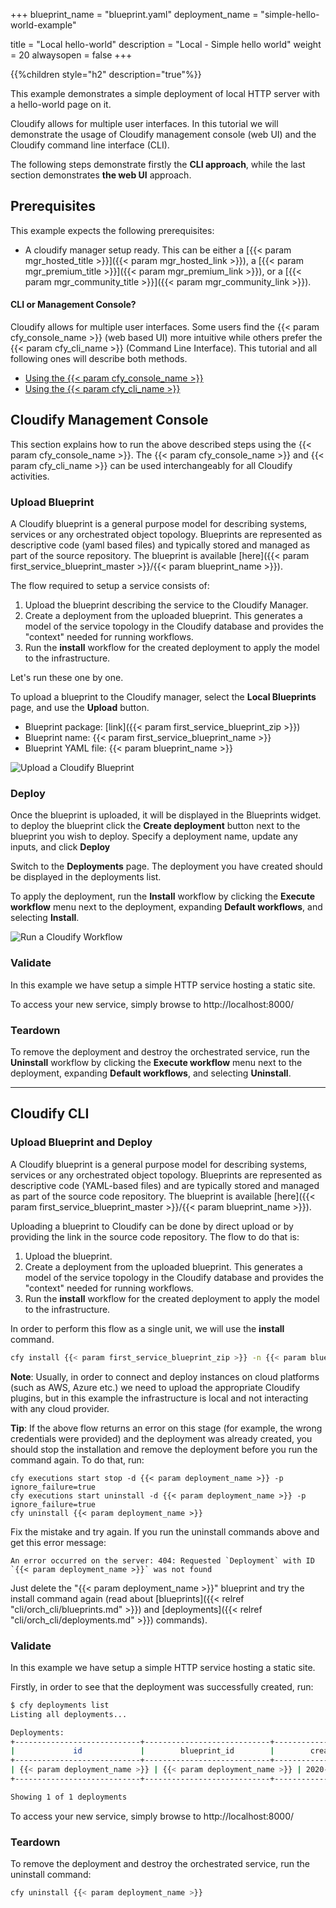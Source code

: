 +++
blueprint_name = "blueprint.yaml"
deployment_name = "simple-hello-world-example"

title = "Local hello-world"
description = "Local - Simple hello world"
weight = 20
alwaysopen = false
+++

{{%children style="h2" description="true"%}}


This example demonstrates a simple deployment of local HTTP server with a hello-world page on it.

Cloudify allows for multiple user interfaces.
In this tutorial we will demonstrate the usage of Cloudify management console (web UI)
and the Cloudify command line interface (CLI).

The following steps demonstrate firstly the **CLI approach**,
while the last section demonstrates **the web UI** approach.


## Prerequisites
This example expects the following prerequisites:

* A cloudify manager setup ready. This can be either a [{{< param mgr_hosted_title >}}]({{< param mgr_hosted_link >}}), a [{{< param mgr_premium_title >}}]({{< param mgr_premium_link >}}), or a [{{< param mgr_community_title >}}]({{< param mgr_community_link >}}).


#### CLI or Management Console?

Cloudify allows for multiple user interfaces. Some users find the {{< param cfy_console_name >}} (web based UI) more intuitive while others prefer the {{< param cfy_cli_name >}} (Command Line Interface). This tutorial and all following ones will describe both methods.

* [Using the {{< param cfy_console_name >}}](#cloudify-management-console)
* [Using the {{< param cfy_cli_name >}}](#cloudify-cli)

## Cloudify Management Console

This section explains how to run the above described steps using the {{< param cfy_console_name >}}.
The {{< param cfy_console_name >}} and {{< param cfy_cli_name >}} can be used interchangeably for all Cloudify activities.

### Upload Blueprint

A Cloudify blueprint is a general purpose model for describing systems, services or any orchestrated object topology.
Blueprints are represented as descriptive code (yaml based files) and typically stored and managed as part of the source repository.
The blueprint is available [here]({{< param first_service_blueprint_master >}}/{{< param blueprint_name >}}).

The flow required to setup a service consists of:

1. Upload the blueprint describing the service to the Cloudify Manager.
1. Create a deployment from the uploaded blueprint. This generates a model of the service topology in the Cloudify database and provides the "context" needed for running workflows.
1. Run the **install** workflow for the created deployment to apply the model to the infrastructure.

Let's run these one by one.

To upload a blueprint to the Cloudify manager, select the **Local Blueprints** page, and use the **Upload** button.

* Blueprint package: [link]({{< param first_service_blueprint_zip >}})
* Blueprint name: {{< param first_service_blueprint_name >}}
* Blueprint YAML file: {{< param blueprint_name >}}

![Upload a Cloudify Blueprint]( /images/trial_getting_started/aws_basic/Screenshot257.png )

### Deploy

Once the blueprint is uploaded, it will be displayed in the Blueprints widget. to deploy the blueprint click the **Create deployment** button next to the blueprint you wish to deploy. Specify a deployment name, update any inputs, and click **Deploy**

Switch to the **Deployments** page. The deployment you have created should be displayed in the deployments list.

To apply the deployment, run the **Install** workflow by clicking the **Execute workflow** menu next to the deployment, expanding **Default workflows**, and selecting **Install**.

![Run a Cloudify Workflow]( /images/trial_getting_started/aws_basic/Screenshot260.png )


### Validate

In this example we have setup a simple HTTP service hosting a static site.

To access your new service, simply browse to http://localhost:8000/ 

### Teardown

To remove the deployment and destroy the orchestrated service, run the **Uninstall** workflow by clicking the **Execute workflow** menu next to the deployment, expanding **Default workflows**, and selecting **Uninstall**.


____


## Cloudify CLI

### Upload Blueprint and Deploy

A Cloudify blueprint is a general purpose model for describing systems, services or any orchestrated object topology. Blueprints are represented as descriptive code (YAML-based files) and are typically stored and managed as part of the source code repository. The blueprint is available [here]({{< param first_service_blueprint_master >}}/{{< param blueprint_name >}}).

Uploading a blueprint to Cloudify can be done by direct upload or by providing the link in the source code repository.
The flow to do that is:

 1. Upload the blueprint.
 1. Create a deployment from the uploaded blueprint. This generates a model of the service topology in the Cloudify database and provides the "context" needed for running workflows.
 1. Run the **install** workflow for the created deployment to apply the model to the infrastructure.

In order to perform this flow as a single unit, we will use the **install** command.

```bash
cfy install {{< param first_service_blueprint_zip >}} -n {{< param blueprint_name >}}
```

**Note**: Usually, in order to connect and deploy instances on cloud platforms (such as AWS, Azure etc.)
we need to upload the appropriate Cloudify plugins, but in this example the infrastructure is local and not interacting with any cloud provider.

**Tip**: If the above flow returns an error on this stage (for example, the wrong credentials were provided) and the deployment was already created, you should stop the installation and remove the deployment before you run the command again. To do that, run:
```
cfy executions start stop -d {{< param deployment_name >}} -p ignore_failure=true
cfy executions start uninstall -d {{< param deployment_name >}} -p ignore_failure=true
cfy uninstall {{< param deployment_name >}}
```
Fix the mistake and try again. If you run the uninstall commands above and get this error message:
```
An error occurred on the server: 404: Requested `Deployment` with ID `{{< param deployment_name >}}` was not found
```
Just delete the "{{< param deployment_name >}}" blueprint and try the install command again (read about [blueprints]({{< relref "cli/orch_cli/blueprints.md" >}}) and [deployments]({{< relref "cli/orch_cli/deployments.md" >}}) commands).


### Validate

In this example we have setup a simple HTTP service hosting a static site.

Firstly, in order to see that the deployment was successfully created, run:
```bash
$ cfy deployments list
Listing all deployments...

Deployments:
+----------------------------+----------------------------+--------------------------+--------------------------+------------+----------------+------------+-----------+
|             id             |        blueprint_id        |        created_at        |        updated_at        | visibility |  tenant_name   | created_by | site_name |
+----------------------------+----------------------------+--------------------------+--------------------------+------------+----------------+------------+-----------+
| {{< param deployment_name >}} | {{< param deployment_name >}} | 2020-04-05 14:34:49.487  | 2020-04-05 14:34:49.487  |   tenant   | default_tenant |   admin    |           |
+----------------------------+----------------------------+--------------------------+--------------------------+------------+----------------+------------+-----------+

Showing 1 of 1 deployments

```

To access your new service, simply browse to http://localhost:8000/ 


### Teardown

To remove the deployment and destroy the orchestrated service, run the uninstall command:
```bash
cfy uninstall {{< param deployment_name >}}
```
